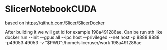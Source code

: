 # SlicerNotebookCUDA
based on https://github.com/Slicer/SlicerDocker

After building it we will get id for example 198a491286ae. Can be run sth like docker run --init --gpus all --ipc host --privileged --net host -p 8888:8888 -p49053:49053 -v "$PWD":/home/sliceruser/work 198a491286ae
